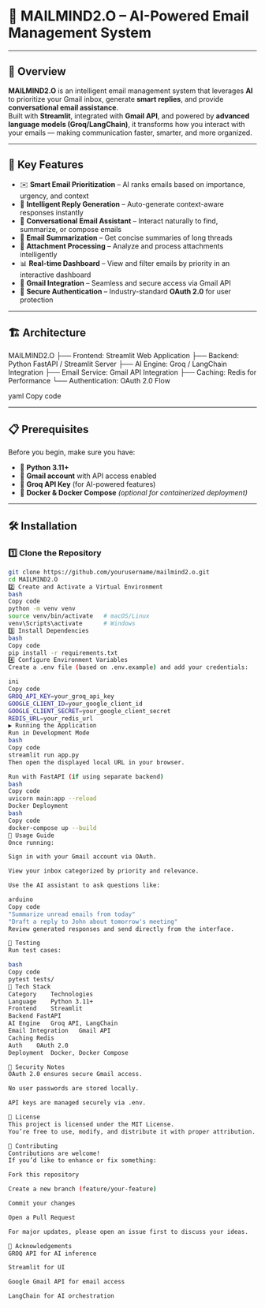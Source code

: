 # 📧 MAILMIND2.O – AI-Powered Email Management System

---

## 🚀 Overview

**MAILMIND2.O** is an intelligent email management system that leverages **AI** to prioritize your Gmail inbox, generate **smart replies**, and provide **conversational email assistance**.  
Built with **Streamlit**, integrated with **Gmail API**, and powered by **advanced language models (Groq/LangChain)**, it transforms how you interact with your emails — making communication faster, smarter, and more organized.

---

## 🎯 Key Features

- ✉️ **Smart Email Prioritization** – AI ranks emails based on importance, urgency, and context  
- 💬 **Intelligent Reply Generation** – Auto-generate context-aware responses instantly  
- 🧠 **Conversational Email Assistant** – Interact naturally to find, summarize, or compose emails  
- 📄 **Email Summarization** – Get concise summaries of long threads  
- 📎 **Attachment Processing** – Analyze and process attachments intelligently  
- 📊 **Real-time Dashboard** – View and filter emails by priority in an interactive dashboard  
- 🔗 **Gmail Integration** – Seamless and secure access via Gmail API  
- 🔐 **Secure Authentication** – Industry-standard **OAuth 2.0** for user protection  

---

## 🏗️ Architecture

MAILMIND2.O
├── Frontend: Streamlit Web Application
├── Backend: Python FastAPI / Streamlit Server
├── AI Engine: Groq / LangChain Integration
├── Email Service: Gmail API Integration
├── Caching: Redis for Performance
└── Authentication: OAuth 2.0 Flow

yaml
Copy code

---

## 📋 Prerequisites

Before you begin, make sure you have:

- 🐍 **Python 3.11+**
- 📧 **Gmail account** with API access enabled  
- 🔑 **Groq API Key** (for AI-powered features)  
- 🐳 **Docker & Docker Compose** *(optional for containerized deployment)*  

---

## 🛠️ Installation

### 1️⃣ Clone the Repository
```bash
git clone https://github.com/yourusername/mailmind2.o.git
cd MAILMIND2.O
2️⃣ Create and Activate a Virtual Environment
bash
Copy code
python -m venv venv
source venv/bin/activate   # macOS/Linux
venv\Scripts\activate      # Windows
3️⃣ Install Dependencies
bash
Copy code
pip install -r requirements.txt
4️⃣ Configure Environment Variables
Create a .env file (based on .env.example) and add your credentials:

ini
Copy code
GROQ_API_KEY=your_groq_api_key
GOOGLE_CLIENT_ID=your_google_client_id
GOOGLE_CLIENT_SECRET=your_google_client_secret
REDIS_URL=your_redis_url
▶️ Running the Application
Run in Development Mode
bash
Copy code
streamlit run app.py
Then open the displayed local URL in your browser.

Run with FastAPI (if using separate backend)
bash
Copy code
uvicorn main:app --reload
Docker Deployment
bash
Copy code
docker-compose up --build
🧭 Usage Guide
Once running:

Sign in with your Gmail account via OAuth.

View your inbox categorized by priority and relevance.

Use the AI assistant to ask questions like:

arduino
Copy code
"Summarize unread emails from today"
"Draft a reply to John about tomorrow's meeting"
Review generated responses and send directly from the interface.

🧪 Testing
Run test cases:

bash
Copy code
pytest tests/
🧰 Tech Stack
Category	Technologies
Language	Python 3.11+
Frontend	Streamlit
Backend	FastAPI
AI Engine	Groq API, LangChain
Email Integration	Gmail API
Caching	Redis
Auth	OAuth 2.0
Deployment	Docker, Docker Compose

🔐 Security Notes
OAuth 2.0 ensures secure Gmail access.

No user passwords are stored locally.

API keys are managed securely via .env.

📝 License
This project is licensed under the MIT License.
You’re free to use, modify, and distribute it with proper attribution.

🤝 Contributing
Contributions are welcome!
If you’d like to enhance or fix something:

Fork this repository

Create a new branch (feature/your-feature)

Commit your changes

Open a Pull Request

For major updates, please open an issue first to discuss your ideas.

🌟 Acknowledgements
GROQ API for AI inference

Streamlit for UI

Google Gmail API for email access

LangChain for AI orchestration
